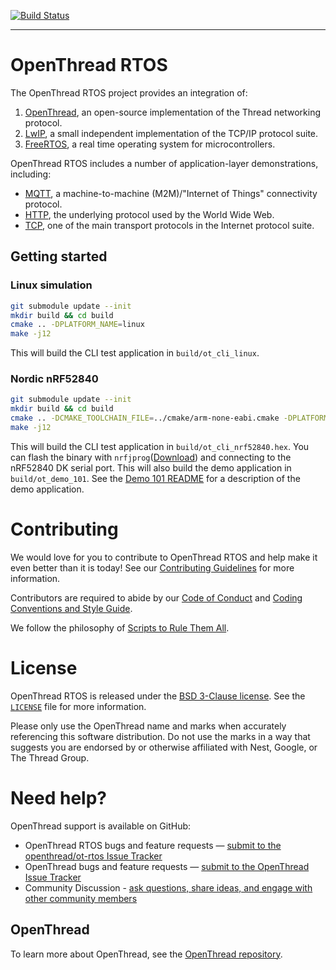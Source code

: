 [![Build Status][ot-rtos-travis-svg]][ot-rtos-travis]

[ot-rtos-travis]: https://travis-ci.org/openthread/ot-rtos
[ot-rtos-travis-svg]: https://travis-ci.org/openthread/ot-rtos.svg?branch=main

---

# OpenThread RTOS

The OpenThread RTOS project provides an integration of:

1. [OpenThread](https://github.com/openthread/openthread), an open-source implementation of the Thread networking protocol.
2. [LwIP](https://git.savannah.nongnu.org/git/lwip/lwip-contrib.git/), a small independent implementation of the TCP/IP protocol suite.
3. [FreeRTOS](https://www.freertos.org/), a real time operating system for microcontrollers.

OpenThread RTOS includes a number of application-layer demonstrations, including:

- [MQTT](http://mqtt.org/), a machine-to-machine (M2M)/"Internet of Things" connectivity protocol.
- [HTTP](https://en.wikipedia.org/wiki/Hypertext_Transfer_Protocol), the underlying protocol used by the World Wide Web.
- [TCP](https://en.wikipedia.org/wiki/Transmission_Control_Protocol), one of the main transport protocols in the Internet protocol suite.

## Getting started

### Linux simulation

```sh
git submodule update --init
mkdir build && cd build
cmake .. -DPLATFORM_NAME=linux
make -j12
```

This will build the CLI test application in `build/ot_cli_linux`.

### Nordic nRF52840

```sh
git submodule update --init
mkdir build && cd build
cmake .. -DCMAKE_TOOLCHAIN_FILE=../cmake/arm-none-eabi.cmake -DPLATFORM_NAME=nrf52
make -j12
```

This will build the CLI test application in `build/ot_cli_nrf52840.hex`. You can flash the binary with `nrfjprog`([Download](https://www.nordicsemi.com/Software-and-Tools/Development-Tools/nRF5-Command-Line-Tools)) and connecting to the nRF52840 DK serial port. This will also build the demo application in `build/ot_demo_101`. See the [Demo 101 README](examples/apps/demo_101/README.md) for a description of the demo application.

# Contributing

We would love for you to contribute to OpenThread RTOS and help make it even better than it is today! See our [Contributing Guidelines](https://github.com/openthread/ot-rtos/blob/main/CONTRIBUTING.md) for more information.

Contributors are required to abide by our [Code of Conduct](https://github.com/openthread/ot-rtos/blob/main/CODE_OF_CONDUCT.md) and [Coding Conventions and Style Guide](https://github.com/openthread/ot-rtos/blob/main/STYLE_GUIDE.md).

We follow the philosophy of [Scripts to Rule Them All](https://github.com/github/scripts-to-rule-them-all).

# License

OpenThread RTOS is released under the [BSD 3-Clause license](https://github.com/openthread/ot-rtos/blob/main/LICENSE). See the [`LICENSE`](https://github.com/openthread/ot-rtos/blob/main/LICENSE) file for more information.

Please only use the OpenThread name and marks when accurately referencing this software distribution. Do not use the marks in a way that suggests you are endorsed by or otherwise affiliated with Nest, Google, or The Thread Group.

# Need help?

OpenThread support is available on GitHub:

- OpenThread RTOS bugs and feature requests — [submit to the openthread/ot-rtos Issue Tracker](https://github.com/openthread/ot-rtos/issues)
- OpenThread bugs and feature requests — [submit to the OpenThread Issue Tracker](https://github.com/openthread/openthread/issues)
- Community Discussion - [ask questions, share ideas, and engage with other community members](https://github.com/openthread/openthread/discussions)

## OpenThread

To learn more about OpenThread, see the [OpenThread repository](https://github.com/openthread/openthread).
